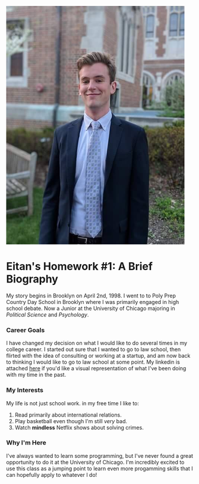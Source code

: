 ![Image of Me](GitHubPhoto.jpg)

# Eitan's Homework #1: A Brief Biography

My story begins in Brooklyn on April 2nd, 1998. I went to to Poly Prep Country Day School in Brooklyn where I was primarily engaged in high school debate. Now a Junior at the University of Chicago majoring in *Political Science* and *Psychology*. 

### Career Goals

I have changed my decision on what I would like to do several times in my college career. I started out sure that I wanted to go to law school, then flirted with the idea of consulting or working at a startup, and am now back to thinking I would like to go to law school at some point. My linkedin is attached [here](https://www.linkedin.com/in/eitan-ezra-35b53b165/) if you'd like a visual representation of what I've been doing with my time in the past. 

### My Interests

My life is not just school work. in my free time I like to:

1. Read primarily about international relations.
2. Play basketball even though I'm still *very* bad.
3. Watch **mindless** Netflix shows about solving crimes.

### Why I'm Here

I've always wanted to learn some programming, but I've never found a great opportunity to do it at the University of Chicago. I'm incredibly excited to use this class as a jumping point to learn even more progamming skills that I can hopefully apply to whatever I do!
